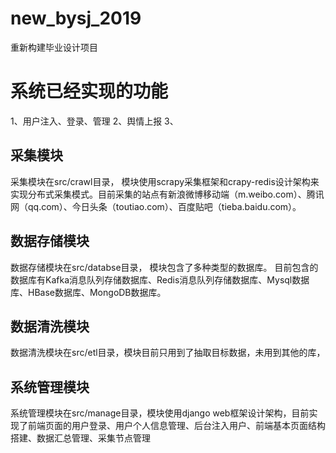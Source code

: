 # new_bysj_2019

重新构建毕业设计项目


# 系统已经实现的功能
1、用户注入、登录、管理
2、舆情上报
3、









## 采集模块
 采集模块在src/crawl目录， 模块使用scrapy采集框架和crapy-redis设计架构来实现分布式采集模式。目前采集的站点有新浪微博移动端（m.weibo.com）、腾讯网（qq.com）、今日头条（toutiao.com）、百度贴吧（tieba.baidu.com）。

## 数据存储模块
数据存储模块在src/databse目录， 模块包含了多种类型的数据库。 目前包含的数据库有Kafka消息队列存储数据库、Redis消息队列存储数据库、Mysql数据库、HBase数据库、MongoDB数据库。

## 数据清洗模块
数据清洗模块在src/etl目录，模块目前只用到了抽取目标数据，未用到其他的库，

## 系统管理模块
系统管理模块在src/manage目录，模块使用django web框架设计架构，目前实现了前端页面的用户登录、用户个人信息管理、后台注入用户、前端基本页面结构搭建、数据汇总管理、采集节点管理